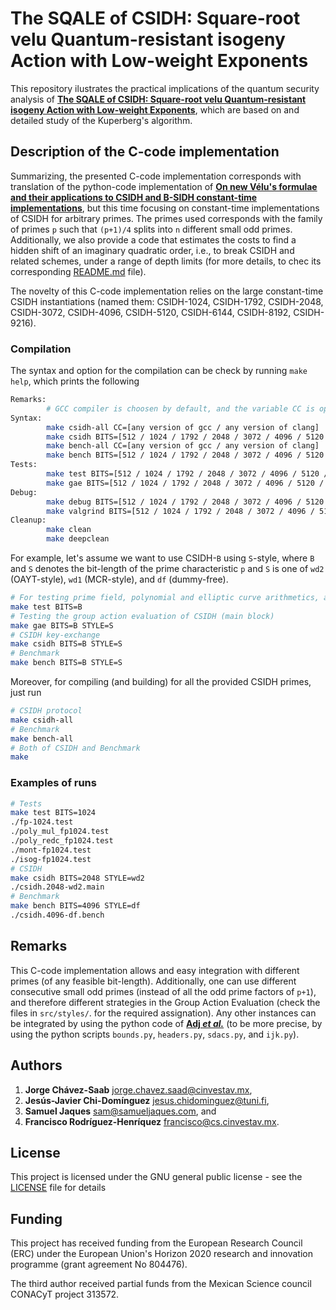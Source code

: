 # The SQALE of CSIDH: Square-root velu Quantum-resistant isogeny Action with Low-weight Exponents

This repository ilustrates the practical implications of the quantum security analysis of [**The SQALE of CSIDH: Square-root velu Quantum-resistant isogeny Action with Low-weight Exponents**](), which are based on and detailed study of the Kuperberg's algorithm.

## Description of the C-code implementation

Summarizing, the presented C-code implementation corresponds with translation of the python-code implementation of [**On new Vélu's formulae and their applications to CSIDH and B-SIDH constant-time implementations**](https://eprint.iacr.org/2020/1109), but this time focusing on constant-time implementations of CSIDH for arbitrary primes. The primes used corresponds with the family of primes `p` such that `(p+1)/4` splits into `n` different small odd primes. Additionally, we also provide a code that estimates the costs to find a hidden shift of an imaginary quadratic order, i.e., to break CSIDH and related schemes, under a range of depth limits (for more details, to chec its corresponding [README.md](quantum-cost-estimation/README.md) file).

The novelty of this C-code implementation relies on the large constant-time CSIDH instantiations (named them: CSIDH-1024, CSIDH-1792, CSIDH-2048, CSIDH-3072, CSIDH-4096, CSIDH-5120, CSIDH-6144, CSIDH-8192, CSIDH-9216).

### Compilation

The syntax and option for the compilation can be check by running `make help`, which prints the following
```bash
Remarks:
        # GCC compiler is choosen by default, and the variable CC is optional
Syntax:
        make csidh-all CC=[any version of gcc / any version of clang]
        make csidh BITS=[512 / 1024 / 1792 / 2048 / 3072 / 4096 / 5120 / 6144 / 8192 / 9216] STYLE=[wd2 / wd / df] CC=[any version of gcc / any version of clang]
        make bench-all CC=[any version of gcc / any version of clang]
        make bench BITS=[512 / 1024 / 1792 / 2048 / 3072 / 4096 / 5120 / 6144 / 8192 / 9216] STYLE=[wd2 / wd / df] CC=[any version of gcc / any version of clang]
Tests:
        make test BITS=[512 / 1024 / 1792 / 2048 / 3072 / 4096 / 5120 / 6144 / 8192 / 9216] CC=[any version of gcc / any version of clang]
        make gae BITS=[512 / 1024 / 1792 / 2048 / 3072 / 4096 / 5120 / 6144 / 8192 / 9216] STYLE=[wd2 / wd / df] CC=[any version of gcc / any version of clang]
Debug:
        make debug BITS=[512 / 1024 / 1792 / 2048 / 3072 / 4096 / 5120 / 6144 / 8192 / 9216] STYLE=[wd2 / wd / df] CC=[any version of gcc / any version of clang]
        make valgrind BITS=[512 / 1024 / 1792 / 2048 / 3072 / 4096 / 5120 / 6144 / 8192 / 9216] STYLE=[wd2 / wd / df] CC=[any version of gcc / any version of clang]
Cleanup:
        make clean
        make deepclean
```

For example, let's assume we want to use CSIDH-`B` using `S`-style, where `B` and `S` denotes the bit-length of the prime characteristic `p` and `S` is one of `wd2` (OAYT-style), `wd1` (MCR-style), and `df` (dummy-free).
```bash
# For testing prime field, polynomial and elliptic curve arithmetics, and traditional and sqrt velu formulae (isogenies)
make test BITS=B
# Testing the group action evaluation of CSIDH (main block)
make gae BITS=B STYLE=S
# CSIDH key-exchange
make csidh BITS=B STYLE=S
# Benchmark
make bench BITS=B STYLE=S
```

Moreover, for compiling (and building) for all the provided CSIDH primes, just run
```bash
# CSIDH protocol
make csidh-all
# Benchmark
make bench-all
# Both of CSIDH and Benchmark
make
```

### Examples of runs

```bash
# Tests
make test BITS=1024
./fp-1024.test
./poly_mul_fp1024.test
./poly_redc_fp1024.test
./mont-fp1024.test
./isog-fp1024.test
# CSIDH
make csidh BITS=2048 STYLE=wd2
./csidh.2048-wd2.main
# Benchmark
make bench BITS=4096 STYLE=df
./csidh.4096-df.bench
```

## Remarks

This C-code implementation allows and easy integration with different primes (of any feasible bit-length). Additionally, one can use different consecutive small odd primes (instead of all the odd prime factors of `p+1`), and therefore different strategies in the Group Action Evaluation (check the files in `src/styles/`. for the required assignation). Any other instances can be integrated by using the python code of [**Adj _et al._**](https://github.com/JJChiDguez/velusqrt) (to be more precise, by using the python scripts `bounds.py`, `headers.py`, `sdacs.py`, and `ijk.py`).

## Authors

1. **Jorge Chávez-Saab** <jorge.chavez.saad@cinvestav.mx>,
2. **Jesús-Javier Chi-Domínguez** <jesus.chidominguez@tuni.fi>,
3. **Samuel Jaques** <sam@samueljaques.com>, and
4. **Francisco Rodríguez-Henríquez** <francisco@cs.cinvestav.mx>.


## License

This project is licensed under the GNU general public license - see the [LICENSE](LICENSE) file for details

## Funding

This project has received funding from the European Research Council (ERC) under the European Union's Horizon 2020 research and innovation programme (grant agreement No 804476). 

The third author received partial funds from the Mexican Science council CONACyT project 313572.
